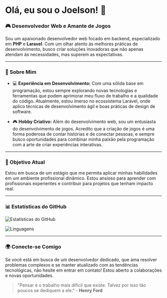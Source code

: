 # Olá, eu sou o Joelson! 👋

### 🎮 Desenvolvedor Web e Amante de Jogos

Sou um apaixonado desenvolvedor web focado em backend, especializado em **PHP** e **Laravel**. Com um olhar atento às melhores práticas de desenvolvimento, busco criar soluções inovadoras que não apenas atendam às necessidades, mas superem as expectativas.

---

### 🌟 Sobre Mim

- 💻 **Experiência em Desenvolvimento:** Com uma sólida base em programação, estou sempre explorando novas tecnologias e ferramentas que podem aprimorar meu fluxo de trabalho e a qualidade do código. Atualmente, estou imerso no ecossistema Laravel, onde aplico técnicas de desenvolvimento ágil e boas práticas de design de software.

- 🎮 **Hobby Criativo:** Além do desenvolvimento web, sou um entusiasta do desenvolvimento de jogos. Acredito que a criação de jogos é uma forma poderosa de contar histórias e de conectar pessoas, e sempre busco oportunidades para combinar minha paixão pela programação com a arte de criar experiências interativas.

---

### 🎯 Objetivo Atual

Estou em busca de um estágio que me permita aplicar minhas habilidades em um ambiente profissional dinâmico. Estou ansioso para aprender com profissionais experientes e contribuir para projetos que tenham impacto real.

---

### 📊 Estatísticas do GitHub

![Estatísticas do GitHub](https://github-readme-stats.vercel.app/api?username=Joelsonsmendonca&show_icons=true&theme=radical)

![Linguagens](https://github-readme-stats.vercel.app/api/top-langs/?username=Joelsonsmendonca&layout=compact&theme=radical)

---

### 🌍 Conecte-se Comigo

Se você está em busca de um desenvolvedor dedicado, que ama resolver problemas complexos e se manter atualizado com as tendências tecnológicas, não hesite em entrar em contato! Estou aberto a colaborações e novas oportunidades.

> "Pensar é o trabalho mais difícil que existe. Talvez por isso tão poucos se dediquem a ele." - **Henry Ford**
